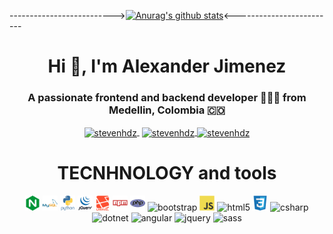 
-------------------------->[![Anurag's github stats](https://github-readme-stats.vercel.app/api?username=stevenhdz)](https://github.com/anuraghazra/github-readme-stats)<-------------------------




<h1 align="center">Hi 👋, I'm Alexander Jimenez</h1>
<h3 align="center">A passionate frontend and backend developer 👨🏻‍💻 from Medellin, Colombia 🇨🇴</h3>

<p align="center">
   <a href="https://youtube.com/stevenhjr9000" target="blank" style='margin-right:4px'>
    <img align="center" src="https://cdn.jsdelivr.net/npm/simple-icons@3.0.1/icons/youtube.svg" alt="stevenhdz" height="28px" width="28px" />
  </a>
  <a href="https://twitter.com/alexingsistemas" target="blank">
    <img align="center" src="https://cdn.jsdelivr.net/npm/simple-icons@3.0.1/icons/twitter.svg" alt="stevenhdz" height="28px" width="28px" />
  </a>
  <a href="https://instagram.com/shernaji20" target="blank">
    <img align="center" src="https://cdn.jsdelivr.net/npm/simple-icons@3.0.1/icons/instagram.svg" alt="stevenhdz" height="28px" width="28px" />
  </a>
</p>

<h1 align="center">TECNHNOLOGY and tools</h1>

<p align="center">
   
   <img src="https://github.com/devicons/devicon/blob/master/icons/nginx/nginx-original.svg" alt="bootstrap" width="24px" height="24px"/>
   <img src="https://github.com/devicons/devicon/blob/master/icons/mysql/mysql-original-wordmark.svg" alt="bootstrap" width="24px" height="24px"/>
   <img src="https://github.com/devicons/devicon/blob/master/icons/python/python-original-wordmark.svg" alt="bootstrap" width="24px" height="24px"/>
   <img src="https://github.com/devicons/devicon/blob/master/icons/jquery/jquery-original-wordmark.svg" alt="bootstrap" width="24px" height="24px"/>
   <img src="https://github.com/devicons/devicon/blob/master/icons/laravel/laravel-plain-wordmark.svg" alt="bootstrap" width="24px" height="24px"/>
   <img src="https://github.com/devicons/devicon/blob/master/icons/npm/npm-original-wordmark.svg" alt="bootstrap" width="24px" height="24px"/>
   <img src="https://github.com/devicons/devicon/blob/master/icons/php/php-original.svg" alt="bootstrap" width="24px" height="24px"/>
  <img src="https://github.com/konpa/devicon/blob/master/icons/bootstrap/bootstrap-plain.svg" alt="bootstrap" width="24px" height="24px"/>
  <img src="https://github.com/devicons/devicon/blob/master/icons/javascript/javascript-original.svg" alt="javascript" width="24px" height="24px"/>
  <img src="https://github.com/konpa/devicon/blob/master/icons/html5/html5-original.svg" alt="html5" width="24px" height="24px"/>
  <img src="https://github.com/devicons/devicon/blob/master/icons/css3/css3-original.svg" alt="css3" width="24px" height="24px"/>
  <img src="https://github.com/konpa/devicon/blob/master/icons/csharp/csharp-original.svg" alt="csharp" width="24px" height="24px"/>
  <img src="https://github.com/konpa/devicon/blob/master/icons/dot-net/dot-net-original-wordmark.svg" alt="dotnet" width="24px" height="24px"/>
  <img src="https://github.com/konpa/devicon/blob/master/icons/angularjs/angularjs-original.svg" alt="angular" width="24px" height="24px"/>
  <img src="https://github.com/konpa/devicon/blob/master/icons/jquery/jquery-original.svg" alt="jquery" width="24px" height="24px"/>
  <img src="https://github.com/konpa/devicon/blob/master/icons/sass/sass-original.svg" alt="sass" width="24px" height="24px"/>
</p>
